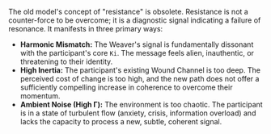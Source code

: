 The old model's concept of "resistance" is obsolete. Resistance is not a counter-force to be overcome; it is a diagnostic signal indicating a failure of resonance. It manifests in three primary ways:

*   **Harmonic Mismatch:** The Weaver's signal is fundamentally dissonant with the participant's core `Ki`. The message feels alien, inauthentic, or threatening to their identity.
*   **High Inertia:** The participant's existing Wound Channel is too deep. The perceived cost of change is too high, and the new path does not offer a sufficiently compelling increase in coherence to overcome their momentum.
*   **Ambient Noise (High Γ):** The environment is too chaotic. The participant is in a state of turbulent flow (anxiety, crisis, information overload) and lacks the capacity to process a new, subtle, coherent signal.